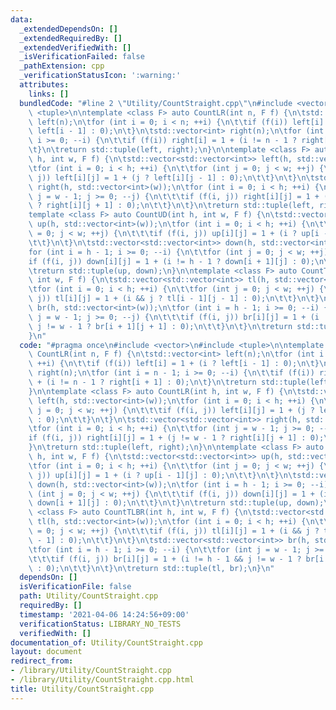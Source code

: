 ```yaml
---
data:
  _extendedDependsOn: []
  _extendedRequiredBy: []
  _extendedVerifiedWith: []
  _isVerificationFailed: false
  _pathExtension: cpp
  _verificationStatusIcon: ':warning:'
  attributes:
    links: []
  bundledCode: "#line 2 \"Utility/CountStraight.cpp\"\n#include <vector>\n#include\
    \ <tuple>\n\ntemplate <class F> auto CountLR(int n, F f) {\n\tstd::vector<int>\
    \ left(n);\n\tfor (int i = 0; i < n; ++i) {\n\t\tif (f(i)) left[i] = 1 + (i ?\
    \ left[i - 1] : 0);\n\t}\n\tstd::vector<int> right(n);\n\tfor (int i = n - 1;\
    \ i >= 0; --i) {\n\t\tif (f(i)) right[i] = 1 + (i != n - 1 ? right[i + 1] : 0);\n\
    \t}\n\treturn std::tuple(left, right);\n}\n\ntemplate <class F> auto CountLR(int\
    \ h, int w, F f) {\n\tstd::vector<std::vector<int>> left(h, std::vector<int>(w));\n\
    \tfor (int i = 0; i < h; ++i) {\n\t\tfor (int j = 0; j < w; ++j) {\n\t\t\tif (f(i,\
    \ j)) left[i][j] = 1 + (j ? left[i][j - 1] : 0);\n\t\t}\n\t}\n\tstd::vector<std::vector<int>>\
    \ right(h, std::vector<int>(w));\n\tfor (int i = 0; i < h; ++i) {\n\t\tfor (int\
    \ j = w - 1; j >= 0; --j) {\n\t\t\tif (f(i, j)) right[i][j] = 1 + (j != w - 1\
    \ ? right[i][j + 1] : 0);\n\t\t}\n\t}\n\treturn std::tuple(left, right);\n}\n\n\
    template <class F> auto CountUD(int h, int w, F f) {\n\tstd::vector<std::vector<int>>\
    \ up(h, std::vector<int>(w));\n\tfor (int i = 0; i < h; ++i) {\n\t\tfor (int j\
    \ = 0; j < w; ++j) {\n\t\t\tif (f(i, j)) up[i][j] = 1 + (i ? up[i - 1][j] : 0);\n\
    \t\t}\n\t}\n\tstd::vector<std::vector<int>> down(h, std::vector<int>(w));\n\t\
    for (int i = h - 1; i >= 0; --i) {\n\t\tfor (int j = 0; j < w; ++j) {\n\t\t\t\
    if (f(i, j)) down[i][j] = 1 + (i != h - 1 ? down[i + 1][j] : 0);\n\t\t}\n\t}\n\
    \treturn std::tuple(up, down);\n}\n\ntemplate <class F> auto CountTLBR(int h,\
    \ int w, F f) {\n\tstd::vector<std::vector<int>> tl(h, std::vector<int>(w));\n\
    \tfor (int i = 0; i < h; ++i) {\n\t\tfor (int j = 0; j < w; ++j) {\n\t\t\tif (f(i,\
    \ j)) tl[i][j] = 1 + (i && j ? tl[i - 1][j - 1] : 0);\n\t\t}\n\t}\n\tstd::vector<std::vector<int>>\
    \ br(h, std::vector<int>(w));\n\tfor (int i = h - 1; i >= 0; --i) {\n\t\tfor (int\
    \ j = w - 1; j >= 0; --j) {\n\t\t\tif (f(i, j)) br[i][j] = 1 + (i != h - 1 &&\
    \ j != w - 1 ? br[i + 1][j + 1] : 0);\n\t\t}\n\t}\n\treturn std::tuple(tl, br);\n\
    }\n"
  code: "#pragma once\n#include <vector>\n#include <tuple>\n\ntemplate <class F> auto\
    \ CountLR(int n, F f) {\n\tstd::vector<int> left(n);\n\tfor (int i = 0; i < n;\
    \ ++i) {\n\t\tif (f(i)) left[i] = 1 + (i ? left[i - 1] : 0);\n\t}\n\tstd::vector<int>\
    \ right(n);\n\tfor (int i = n - 1; i >= 0; --i) {\n\t\tif (f(i)) right[i] = 1\
    \ + (i != n - 1 ? right[i + 1] : 0);\n\t}\n\treturn std::tuple(left, right);\n\
    }\n\ntemplate <class F> auto CountLR(int h, int w, F f) {\n\tstd::vector<std::vector<int>>\
    \ left(h, std::vector<int>(w));\n\tfor (int i = 0; i < h; ++i) {\n\t\tfor (int\
    \ j = 0; j < w; ++j) {\n\t\t\tif (f(i, j)) left[i][j] = 1 + (j ? left[i][j - 1]\
    \ : 0);\n\t\t}\n\t}\n\tstd::vector<std::vector<int>> right(h, std::vector<int>(w));\n\
    \tfor (int i = 0; i < h; ++i) {\n\t\tfor (int j = w - 1; j >= 0; --j) {\n\t\t\t\
    if (f(i, j)) right[i][j] = 1 + (j != w - 1 ? right[i][j + 1] : 0);\n\t\t}\n\t\
    }\n\treturn std::tuple(left, right);\n}\n\ntemplate <class F> auto CountUD(int\
    \ h, int w, F f) {\n\tstd::vector<std::vector<int>> up(h, std::vector<int>(w));\n\
    \tfor (int i = 0; i < h; ++i) {\n\t\tfor (int j = 0; j < w; ++j) {\n\t\t\tif (f(i,\
    \ j)) up[i][j] = 1 + (i ? up[i - 1][j] : 0);\n\t\t}\n\t}\n\tstd::vector<std::vector<int>>\
    \ down(h, std::vector<int>(w));\n\tfor (int i = h - 1; i >= 0; --i) {\n\t\tfor\
    \ (int j = 0; j < w; ++j) {\n\t\t\tif (f(i, j)) down[i][j] = 1 + (i != h - 1 ?\
    \ down[i + 1][j] : 0);\n\t\t}\n\t}\n\treturn std::tuple(up, down);\n}\n\ntemplate\
    \ <class F> auto CountTLBR(int h, int w, F f) {\n\tstd::vector<std::vector<int>>\
    \ tl(h, std::vector<int>(w));\n\tfor (int i = 0; i < h; ++i) {\n\t\tfor (int j\
    \ = 0; j < w; ++j) {\n\t\t\tif (f(i, j)) tl[i][j] = 1 + (i && j ? tl[i - 1][j\
    \ - 1] : 0);\n\t\t}\n\t}\n\tstd::vector<std::vector<int>> br(h, std::vector<int>(w));\n\
    \tfor (int i = h - 1; i >= 0; --i) {\n\t\tfor (int j = w - 1; j >= 0; --j) {\n\
    \t\t\tif (f(i, j)) br[i][j] = 1 + (i != h - 1 && j != w - 1 ? br[i + 1][j + 1]\
    \ : 0);\n\t\t}\n\t}\n\treturn std::tuple(tl, br);\n}\n"
  dependsOn: []
  isVerificationFile: false
  path: Utility/CountStraight.cpp
  requiredBy: []
  timestamp: '2021-04-06 14:24:56+09:00'
  verificationStatus: LIBRARY_NO_TESTS
  verifiedWith: []
documentation_of: Utility/CountStraight.cpp
layout: document
redirect_from:
- /library/Utility/CountStraight.cpp
- /library/Utility/CountStraight.cpp.html
title: Utility/CountStraight.cpp
---
```

